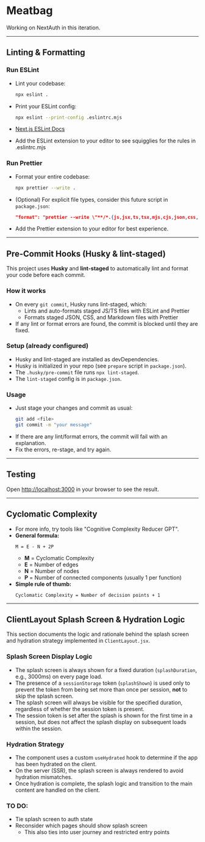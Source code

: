 # Meatbag

Working on NextAuth in this iteration.

---

## Linting & Formatting

### Run ESLint

- Lint your codebase:
  ```sh
  npx eslint .
  ```
- Print your ESLint config:
  ```sh
  npx eslint --print-config .eslintrc.mjs
  ```
- [Next.js ESLint Docs](https://nextjs.org/docs/app/api-reference/config/eslint)

- Add the ESLint extension to your editor to see squigglies for the rules in .eslintrc.mjs

### Run Prettier

- Format your entire codebase:
  ```sh
  npx prettier --write .
  ```
- (Optional) For explicit file types, consider this future script in `package.json`:
  ```json
  "format": "prettier --write \"**/*.{js,jsx,ts,tsx,mjs,cjs,json,css,md}\""
  ```
- Add the Prettier extension to your editor for best experience.

---

## Pre-Commit Hooks (Husky & lint-staged)

This project uses **Husky** and **lint-staged** to automatically lint and format your code before each commit.

### How it works

- On every `git commit`, Husky runs lint-staged, which:
  - Lints and auto-formats staged JS/TS files with ESLint and Prettier
  - Formats staged JSON, CSS, and Markdown files with Prettier
- If any lint or format errors are found, the commit is blocked until they are fixed.

### Setup (already configured)

- Husky and lint-staged are installed as devDependencies.
- Husky is initialized in your repo (see `prepare` script in `package.json`).
- The `.husky/pre-commit` file runs `npx lint-staged`.
- The `lint-staged` config is in `package.json`.

### Usage

- Just stage your changes and commit as usual:
  ```sh
  git add <file>
  git commit -m "your message"
  ```
- If there are any lint/format errors, the commit will fail with an explanation.
- Fix the errors, re-stage, and try again.

---

## Testing

Open [http://localhost:3000](http://localhost:3000) in your browser to see the result.

---

## Cyclomatic Complexity

- For more info, try tools like "Cognitive Complexity Reducer GPT".
- **General formula:**
  ```
  M = E - N + 2P
  ```
  - **M** = Cyclomatic Complexity
  - **E** = Number of edges
  - **N** = Number of nodes
  - **P** = Number of connected components (usually 1 per function)
- **Simple rule of thumb:**
  ```
  Cyclomatic Complexity = Number of decision points + 1
  ```

---

## ClientLayout Splash Screen & Hydration Logic

This section documents the logic and rationale behind the splash screen and hydration strategy implemented in `ClientLayout.jsx`.

### Splash Screen Display Logic

- The splash screen is always shown for a fixed duration (`splashDuration`, e.g., 3000ms) on every page load.
- The presence of a `sessionStorage` token (`splashShown`) is used only to prevent the token from being set more than once per session, **not** to skip the splash screen.
- The splash screen will always be visible for the specified duration, regardless of whether the session token is present.
- The session token is set after the splash is shown for the first time in a session, but does not affect the splash display on subsequent loads within the session.

### Hydration Strategy

- The component uses a custom `useHydrated` hook to determine if the app has been hydrated on the client.
- On the server (SSR), the splash screen is always rendered to avoid hydration mismatches.
- Once hydration is complete, the splash logic and transition to the main content are handled on the client.

### TO DO:

- Tie splash screen to auth state
- Reconsider which pages should show splash screen
  - This also ties into user journey and restricted entry points
